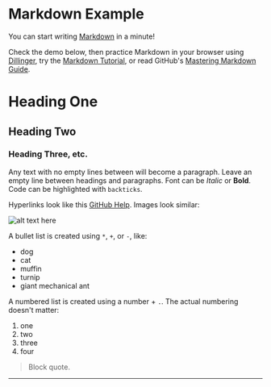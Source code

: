 # Markdown Example

You can start writing [Markdown](https://daringfireball.net/projects/markdown/) in a minute!

Check the demo below, then practice Markdown in your browser using [Dillinger](http://dillinger.io/), try the [Markdown Tutorial](http://www.markdowntutorial.com/), or read GitHub's [Mastering Markdown Guide](https://guides.github.com/features/mastering-markdown/).

# Heading One

## Heading Two

### Heading Three, etc.

Any text with no empty lines between will become a paragraph.
Leave an empty line between headings and paragraphs.
Font can be *Italic* or **Bold**.
Code can be highlighted with `backticks`.

Hyperlinks look like this [GitHub Help](https://help.github.com/).
Images look similar:

![alt text here](https://upload.wikimedia.org/wikipedia/commons/4/4b/Focus_ubt.jpeg)

A bullet list is created using `*`, `+`, or `-`, like:

- dog
- cat
- muffin
- turnip
- giant mechanical ant

A numbered list is created using a number + `.`.
The actual numbering doesn't matter:

1. one
2. two
6. three
2. four

> Block quote.

----
